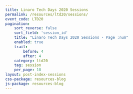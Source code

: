 ```yaml
---
title: Linaro Tech Days 2020 Sessions
permalink: /resources/ltd20/sessions/
event_code: LTD20
pagination:
    sort_reverse: false
    sort_field: 'session_id'
    title: "Linaro Tech Days 2020 Sessions - Page :num"
    enabled: true
    trail:
        before: 4
        after: 4
    category: ltd20
    tag: session
    per_page: 18
layout: post-index-sessions
css-package: resources-blog
js-package: resources-blog
---
```


